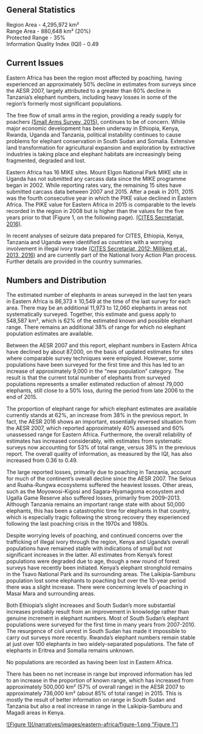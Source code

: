 ## General Statistics

Region Area - 4,295,972 km²<br />
Range Area - 880,648  km² (20%)<br />
Protected Range - 35%<br />
Information Quality Index (IQI) - 0.49

## Current Issues

Eastern Africa has been the region most affected by poaching, having experienced an approximately 50% decline in estimates from surveys since the AESR 2007, largely attributed to a greater than 60% decline in Tanzania’s elephant numbers, including heavy losses in some of the region’s formerly most significant populations.

The free flow of small arms in the region, providing a ready supply for poachers [(Small Arms Survey, 2015)](/references#s), continues to be of concern. While major economic development has been underway in Ethiopia, Kenya, Rwanda, Uganda and Tanzania, political instability continues to cause problems for elephant conservation in South Sudan and Somalia. Extensive land transformation for agricultural expansion and exploration by extractive industries is taking place and elephant habitats are increasingly being fragmented, degraded and lost.

Eastern Africa has 16 MIKE sites. Mount Elgon National Park MIKE site in Uganda has not submitted any carcass data since the MIKE programme began in 2002. While reporting rates vary, the remaining 15 sites have submitted carcass data between 2007 and 2015. After a peak in 2011, 2015 was the fourth consecutive year in which the PIKE value declined in Eastern Africa. The PIKE value for Eastern Africa in 2015 is comparable to the levels recorded in the region in 2008 but is higher than the values for the five years prior to that (Figure 1, on the following page). [(CITES Secretariat, 2016)](/references#c).

In recent analyses of seizure data prepared for CITES, Ethiopia, Kenya, Tanzania and Uganda were identified as countries with a worrying involvement in illegal ivory trade [(CITES Secretariat, 2012; Milliken et al., 2013, 2016)](/references#c) and are currently part of the National Ivory Action Plan process. Further details are provided in the country summaries.

## Numbers and Distribution

The estimated number of elephants in areas surveyed in the last ten years in Eastern Africa is 86,373 ± 10,549 at the time of the last survey for each area. There may be an additional 11,973 to 12,060 elephants in areas not systematically surveyed. Together, this estimate and guess apply to 548,587 km², which is 62% of the estimated known and possible elephant range. There remains an additional 38% of range for which no elephant population estimates are available.

Between the AESR 2007 and this report, elephant numbers in Eastern Africa have declined by about 87,000, on the basis of updated estimates for sites where comparable survey techniques were employed. However, some populations have been surveyed for the first time and this has led to an increase of approximately 9,000 in the “new population” category.  The result is that the current total number of elephants from surveyed populations represents a smaller estimated reduction of almost 79,000 elephants, still close to a 50% loss, during the period from late 2006 to the end of 2015.

The proportion of elephant range for which elephant estimates are available currently stands at 62%, an increase from 38% in the previous report. In fact, the AESR 2016 shows an important, essentially reversed situation from the AESR 2007, which reported approximately 40% assessed and 60% unassessed range for Eastern Africa. Furthermore, the overall reliability of estimates has increased considerably, with estimates from systematic surveys now accounting for 53% of total range, versus 38% in the previous report. The overall quality of information, as measured by the IQI, has also increased from 0.36 to 0.49.

The large reported losses, primarily due to poaching in Tanzania, account for much of the continent’s overall decline since the AESR 2007. The Selous and Ruaha-Rungwa ecosystems suffered the heaviest losses. Other areas, such as the Moyowosi-Kigosi and Sagara-Nyamagoma ecosystem and Ugalla Game Reserve also suffered losses, primarily from 2009–2013. Although Tanzania remains an important range state with about 50,000 elephants, this has been a catastrophic time for elephants in that country, which is especially tragic following the strong recovery they experienced following the last poaching crisis in the 1970s and 1980s.

Despite worrying levels of poaching, and continued concerns over the trafficking of illegal ivory through the region, Kenya and Uganda’s overall populations have remained stable with indications of small but not significant increases in the latter. All estimates from Kenya’s forest populations were degraded due to age, though a new round of forest surveys have recently been initiated. Kenya’s elephant stronghold remains in the Tsavo National Park and its surrounding areas. The Laikipia-Samburu population lost some elephants to poaching but over the 10-year period there was a slight increase. There were concerning levels of poaching in Masai Mara and surrounding areas.

Both Ethiopia’s slight increases and South Sudan’s more substantial increases probably result from an improvement in knowledge rather than genuine increment in elephant numbers. Most of South Sudan’s elephant populations were surveyed for the first time in many years from 2007-2010. The resurgence of civil unrest in South Sudan has made it impossible to carry out surveys more recently. Rwanda’s elephant numbers remain stable at just over 100 elephants in two widely-separated populations. The fate of elephants in Eritrea and Somalia remains unknown.

No populations are recorded as having been lost in Eastern Africa.

There has been no net increase in range but improved information has led to an increase in the proportion of known range, which has increased from approximately 500,000 km² (57% of overall range) in the AESR 2007 to approximately 736,000 km² (about 85% of total range) in 2015. This is mostly the result of better information on range in South Sudan and Tanzania but also a real increase in range in the Laikipia-Samburu and Magadi areas in Kenya. 

<a href="/narratives/images/eastern-africa/figure-1.png" target="_blank">
  ![Figure 1](/narratives/images/eastern-africa/figure-1.png "Figure 1")
</a>
